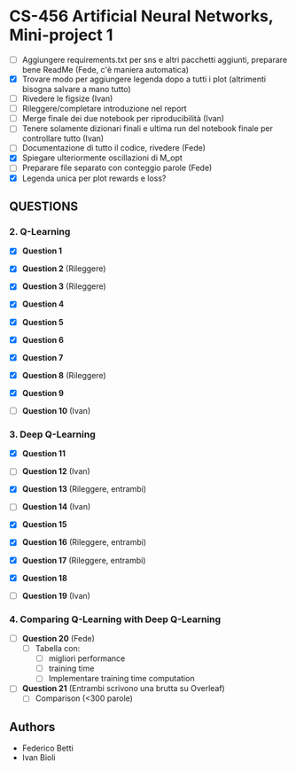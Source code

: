 # CS-456 Artificial Neural Networks, Mini-project 1
- [ ] Aggiungere requirements.txt per sns e altri pacchetti aggiunti, preparare bene ReadMe (Fede, c'è maniera automatica)
- [x] Trovare modo per aggiungere legenda dopo a tutti i plot (altrimenti bisogna salvare a mano tutto)
- [ ] Rivedere le figsize (Ivan)
- [ ] Rileggere/completare introduzione nel report
- [ ] Merge finale dei due notebook per riproducibilità (Ivan)
- [ ] Tenere solamente dizionari finali e ultima run del notebook finale per controllare tutto (Ivan)
- [ ] Documentazione di tutto il codice, rivedere (Fede)
- [x] Spiegare ulteriormente oscillazioni di M_opt
- [ ] Preparare file separato con conteggio parole (Fede)
- [x] Legenda unica per plot rewards e loss?

## QUESTIONS
### 2. Q-Learning

- [x] **Question 1**

- [x] **Question 2** (Rileggere)

- [x] **Question 3** (Rileggere)

- [x] **Question 4**
  
- [x] **Question 5**

- [x] **Question 6**

- [x] **Question 7** 

- [x] **Question 8** (Rileggere)
 
- [x] **Question 9**

- [ ] **Question 10** (Ivan)

### 3. Deep Q-Learning

- [x] **Question 11**

- [ ] **Question 12** (Ivan)
  
- [x] **Question 13** (Rileggere, entrambi)

- [ ] **Question 14** (Ivan)

- [x] **Question 15**

- [x] **Question 16** (Rileggere, entrambi)

- [x] **Question 17** (Rileggere, entrambi)

- [x] **Question 18**

- [ ] **Question 19** (Ivan)

### 4. Comparing Q-Learning with Deep Q-Learning
- [ ] **Question 20** (Fede)
  - [ ] Tabella con: 
    - [ ] migliori performance
    - [ ] training time 
    - [ ] Implementare training time computation

- [ ] **Question 21** (Entrambi scrivono una brutta su Overleaf)
  - [ ] Comparison (<300 parole)

## Authors
- Federico Betti
- Ivan Bioli

